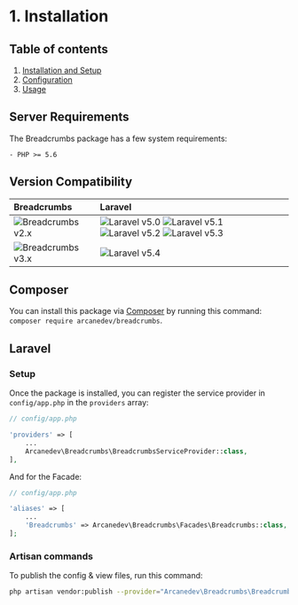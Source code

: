# 1. Installation

## Table of contents

  1. [Installation and Setup](_docs/1-Installation-and-Setup.md)
  2. [Configuration](_docs/2-Configuration.md)
  3. [Usage](_docs/3-Usage.md)
  
## Server Requirements

The Breadcrumbs package has a few system requirements:

    - PHP >= 5.6
    
## Version Compatibility

| Breadcrumbs                          | Laravel                                                                                                             |
|:-------------------------------------|:--------------------------------------------------------------------------------------------------------------------|
| ![Breadcrumbs v2.x][breadcrumbs_2_x] | ![Laravel v5.0][laravel_5_0] ![Laravel v5.1][laravel_5_1] ![Laravel v5.2][laravel_5_2] ![Laravel v5.3][laravel_5_3] |
| ![Breadcrumbs v3.x][breadcrumbs_3_x] | ![Laravel v5.4][laravel_5_4]                                                                                        |

[laravel_5_0]:  https://img.shields.io/badge/v5.0-supported-brightgreen.svg?style=flat-square "Laravel v5.0"
[laravel_5_1]:  https://img.shields.io/badge/v5.1-supported-brightgreen.svg?style=flat-square "Laravel v5.1"
[laravel_5_2]:  https://img.shields.io/badge/v5.2-supported-brightgreen.svg?style=flat-square "Laravel v5.2"
[laravel_5_3]:  https://img.shields.io/badge/v5.3-supported-brightgreen.svg?style=flat-square "Laravel v5.3"
[laravel_5_4]:  https://img.shields.io/badge/v5.4-supported-brightgreen.svg?style=flat-square "Laravel v5.4"

[breadcrumbs_2_x]: https://img.shields.io/badge/version-2.*-blue.svg?style=flat-square "Breadcrumbs v2.*"
[breadcrumbs_3_x]: https://img.shields.io/badge/version-3.*-blue.svg?style=flat-square "Breadcrumbs v3.*"

## Composer

You can install this package via [Composer](http://getcomposer.org/) by running this command: `composer require arcanedev/breadcrumbs`.

## Laravel

### Setup

Once the package is installed, you can register the service provider in `config/app.php` in the `providers` array:

```php
// config/app.php

'providers' => [
    ...
    Arcanedev\Breadcrumbs\BreadcrumbsServiceProvider::class,
],
```

And for the Facade:

```php
// config/app.php

'aliases' => [
    ...
    'Breadcrumbs' => Arcanedev\Breadcrumbs\Facades\Breadcrumbs::class,
];
```

### Artisan commands

To publish the config &amp; view files, run this command:

```bash
php artisan vendor:publish --provider="Arcanedev\Breadcrumbs\BreadcrumbsServiceProvider"
```
